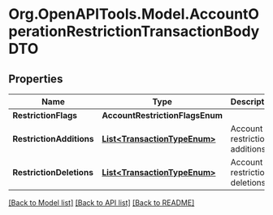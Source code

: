 # Org.OpenAPITools.Model.AccountOperationRestrictionTransactionBodyDTO

## Properties

Name | Type | Description | Notes
------------ | ------------- | ------------- | -------------
**RestrictionFlags** | **AccountRestrictionFlagsEnum** |  | 
**RestrictionAdditions** | [**List&lt;TransactionTypeEnum&gt;**](TransactionTypeEnum.md) | Account restriction additions. | 
**RestrictionDeletions** | [**List&lt;TransactionTypeEnum&gt;**](TransactionTypeEnum.md) | Account restriction deletions. | 

[[Back to Model list]](../README.md#documentation-for-models) [[Back to API list]](../README.md#documentation-for-api-endpoints) [[Back to README]](../README.md)

